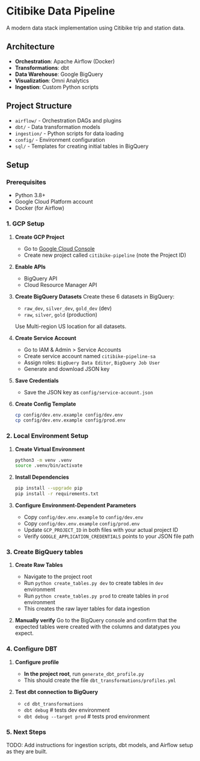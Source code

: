 # Citibike Data Pipeline

A modern data stack implementation using Citibike trip and station data.

## Architecture

- **Orchestration**: Apache Airflow (Docker)
- **Transformations**: dbt
- **Data Warehouse**: Google BigQuery
- **Visualization**: Omni Analytics
- **Ingestion**: Custom Python scripts

## Project Structure

- `airflow/` - Orchestration DAGs and plugins
- `dbt/` - Data transformation models
- `ingestion/` - Python scripts for data loading
- `config/` - Environment configuration
- `sql/` - Templates for creating initial tables in BigQuery

## Setup

### Prerequisites

- Python 3.8+
- Google Cloud Platform account
- Docker (for Airflow)

### 1. GCP Setup

1. **Create GCP Project**
   - Go to [Google Cloud Console](https://console.cloud.google.com)
   - Create new project called `citibike-pipeline` (note the Project ID)

2. **Enable APIs**
   - BigQuery API
   - Cloud Resource Manager API

3. **Create BigQuery Datasets**
   Create these 6 datasets in BigQuery:
   - `raw_dev`, `silver_dev`, `gold_dev` (dev)
   - `raw`, `silver`, `gold` (production)
   
   Use Multi-region US location for all datasets.

4. **Create Service Account**
   - Go to IAM & Admin > Service Accounts
   - Create service account named `citibike-pipeline-sa`
   - Assign roles: `BigQuery Data Editor`, `BigQuery Job User`
   - Generate and download JSON key

5. **Save Credentials**
   - Save the JSON key as `config/service-account.json`

6. **Create Config Template**
   ```bash
   cp config/dev.env.example config/dev.env
   cp config/dev.env.example config/prod.env
   ```

### 2. Local Environment Setup

1. **Create Virtual Environment**
   ```bash
   python3 -m venv .venv
   source .venv/bin/activate
   ```

2. **Install Dependencies**
   ```bash
   pip install --upgrade pip
   pip install -r requirements.txt
   ```

3. **Configure Environment-Dependent Parameters**
   - Copy `config/dev.env.example` to `config/dev.env`
   - Copy `config/dev.env.example` `config/prod.env`
   - Update `GCP_PROJECT_ID` in both files with your actual project ID
   - Verify `GOOGLE_APPLICATION_CREDENTIALS` points to your JSON file path

### 3. Create BigQuery tables

1. **Create Raw Tables**
   - Navigate to the project root
   - Run `python create_tables.py dev` to create tables in `dev` environment
   - Run `python create_tables.py prod` to create tables in `prod` environment
   - This creates the raw layer tables for data ingestion 

2. **Manually verify**
   Go to the BigQuery console and confirm that the expected tables were created with the columns and datatypes you expect.

### 4. Configure DBT
1. **Configure profile**
   - **In the project root**, run `generate_dbt_profile.py`
   - This should create the file `dbt_transformations/profiles.yml`

2. **Test dbt connection to BigQuery**
   - `cd dbt_transformations`
   - `dbt debug` # tests dev environment
   - `dbt debug --target prod` # tests prod environment

### 5. Next Steps
TODO: Add instructions for ingestion scripts, dbt models, and Airflow setup as they are built.

